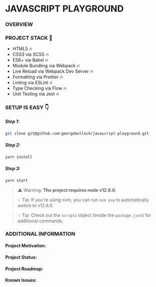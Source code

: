 # JAVASCRIPT PLAYGROUND

### OVERVIEW

### PROJECT STACK 🏢

- HTML5 🔥
- CSS3 via SCSS 🔥
- ES6+ via Babel 🔥
- Module Bundling via Webpack 🔥
- Live Reload via Webpack Dev Server 🔥
- Formatting via Prettier 🔥
- Linting via ESLint 🔥
- Type Checking via Flow 🔥
- Unit Testing via Jest 🔥

### SETUP IS EASY 👇

##### Step 1:

```bash
git clone git@github.com:georgebullock/javascript-playground.git
```

##### Step 2:

```bash
yarn install
```

##### Step 3:

```bash
yarn start
```

> ⚠️ Warning: **The project requires node v12.6.0**.

> 💡 Tip: If you're using nvm, you can run `nvm use` to automatically switch to
> v12.6.0.

> 💡 Tip: Check out the `scripts` object (inside the `package.json`) for
> additional commands.

### ADDITIONAL INFORMATION

#### Project Motivation:

#### Project Status:

#### Project Roadmap:

#### Known Issues:
